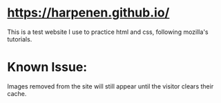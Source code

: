 # https://harpenen.github.io/
This is a test website I use to practice html and css, following mozilla's tutorials.
# Known Issue:
Images removed from the site will still appear until the visitor clears their cache.

